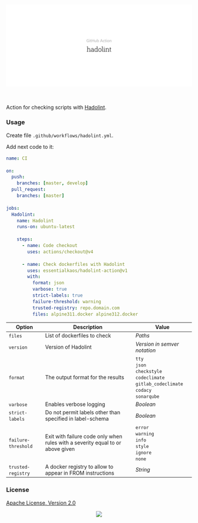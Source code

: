 <p align="center"><a href="#readme"><img src=".github/images/card.svg"/></a></p>

<br/>

Action for checking scripts with [Hadolint](https://github.com/hadolint/hadolint).

### Usage

Create file `.github/workflows/hadolint.yml`.

Add next code to it:

```yml
name: CI

on:
  push:
    branches: [master, develop]
  pull_request:
    branches: [master]

jobs:
  Hadolint:
    name: Hadolint
    runs-on: ubuntu-latest

    steps:
      - name: Code checkout
        uses: actions/checkout@v4

      - name: Check dockerfiles with Hadolint
        uses: essentialkaos/hadolint-action@v1
        with:
          format: json
          varbose: true
          strict-labels: true
          failure-threshold: warning
          trusted-registry: repo.domain.com
          files: alpine311.docker alpine312.docker

```

| Option | Description | Value |
|--------|-------------|--------|
| `files` | List of dockerfiles to check | _Paths_ |
| `version` | Version of Hadolint | _Version in semver notation_ |
| `format` | The output format for the results | `tty`<br/>`json`<br/>`checkstyle`<br/>`codeclimate`<br/>`gitlab_codeclimate`<br/>`codacy`<br/>`sonarqube` |
| `varbose` | Enables verbose logging | _Boolean_ |
| `strict-labels` | Do not permit labels other than specified in label-schema | _Boolean_ |
| `failure-threshold` | Exit with failure code only when rules with a severity equal to or above given | `error`<br/>`warning`<br/>`info`<br/>`style`<br/>`ignore`<br/>`none` |
| `trusted-registry` | A docker registry to allow to appear in FROM instructions | _String_ |

### License

[Apache License, Version 2.0](https://www.apache.org/licenses/LICENSE-2.0)

<p align="center"><a href="https://essentialkaos.com"><img src="https://gh.kaos.st/ekgh.svg"/></a></p>

